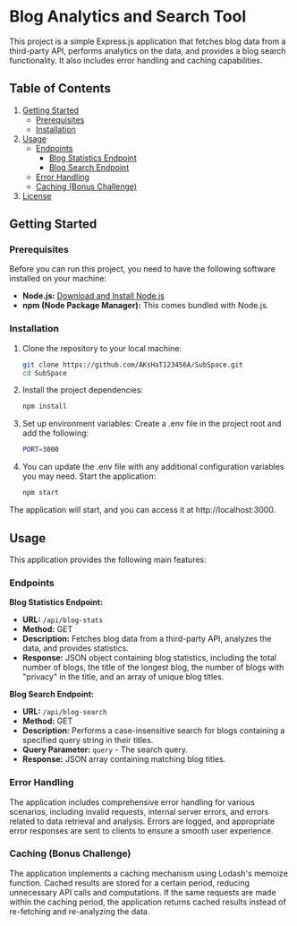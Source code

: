 # Blog Analytics and Search Tool

This project is a simple Express.js application that fetches blog data from a third-party API, performs analytics on the data, and provides a blog search functionality. It also includes error handling and caching capabilities.

## Table of Contents

1. [Getting Started](#getting-started)
    - [Prerequisites](#prerequisites)
    - [Installation](#installation)
2. [Usage](#usage)
    - [Endpoints](#endpoints)
        - [Blog Statistics Endpoint](#blog-statistics-endpoint)
        - [Blog Search Endpoint](#blog-search-endpoint)
    - [Error Handling](#error-handling)
    - [Caching (Bonus Challenge)](#caching-bonus-challenge)
3. [License](#license)

## Getting Started

### Prerequisites

Before you can run this project, you need to have the following software installed on your machine:

- **Node.js:** [Download and Install Node.js](https://nodejs.org/)
- **npm (Node Package Manager):** This comes bundled with Node.js.

### Installation

1. Clone the repository to your local machine:

   ```bash
   git clone https://github.com/AKsHaT123456A/SubSpace.git
   cd SubSpace
2. Install the project dependencies:
   ```bash
   npm install
3. Set up environment variables:
   Create a .env file in the project root and add the following:

   ```bash
   PORT=3000
4. You can update the .env file with any additional configuration variables you may need.
   Start the application:
   ```bash
   npm start

The application will start, and you can access it at http://localhost:3000.

## Usage

This application provides the following main features:

### Endpoints

**Blog Statistics Endpoint:**

- **URL:** `/api/blog-stats`
- **Method:** GET
- **Description:** Fetches blog data from a third-party API, analyzes the data, and provides statistics.
- **Response:** JSON object containing blog statistics, including the total number of blogs, the title of the longest blog, the number of blogs with "privacy" in the title, and an array of unique blog titles.

**Blog Search Endpoint:**

- **URL:** `/api/blog-search`
- **Method:** GET
- **Description:** Performs a case-insensitive search for blogs containing a specified query string in their titles.
- **Query Parameter:** `query` - The search query.
- **Response:** JSON array containing matching blog titles.

### Error Handling

The application includes comprehensive error handling for various scenarios, including invalid requests, internal server errors, and errors related to data retrieval and analysis. Errors are logged, and appropriate error responses are sent to clients to ensure a smooth user experience.

### Caching (Bonus Challenge)

The application implements a caching mechanism using Lodash's memoize function. Cached results are stored for a certain period, reducing unnecessary API calls and computations. If the same requests are made within the caching period, the application returns cached results instead of re-fetching and re-analyzing the data.
